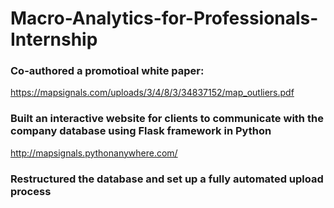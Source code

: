 # Macro-Analytics-for-Professionals-Internship

### Co-authored a promotioal white paper:
https://mapsignals.com/uploads/3/4/8/3/34837152/map_outliers.pdf

### Built an interactive website for clients to communicate with the company database using Flask framework in Python
http://mapsignals.pythonanywhere.com/

### Restructured the database and set up a fully automated upload process
